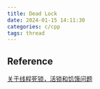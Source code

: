 ```yaml
---
title: Dead Lock
date: 2024-01-15 14:11:30
categories: c/cpp
tags: thread
---
```


## Reference

[关于线程死锁，活锁和饥饿问题](https://cloud.tencent.com/developer/article/1161103)
